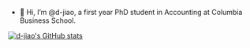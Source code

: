 - 👋 Hi, I’m @d-jiao, a first year PhD student in Accounting at Columbia Business School.  
<!-- - 👀 I’m interested in ... -->
<!-- - 🌱 I’m the  -->
<!-- - 💞️ I’m looking to collaborate on ... -->
<!-- - 📫 How to reach me ... -->

<!---
d-jiao/d-jiao is a ✨ special ✨ repository because its `README.md` (this file) appears on your GitHub profile.
You can click the Preview link to take a look at your changes.
--->

<!-- [![Top Langs](https://github-readme-stats.vercel.app/api/top-langs/?username=d-jiao&layout=compact)](https://github.com/anuraghazra/github-readme-stats) -->
[![d-jiao's GitHub stats](https://github-readme-stats.vercel.app/api?username=d-jiao)](https://github.com/anuraghazra/github-readme-stats&count_private=true&show_icons=true&theme=discord_old_blurple)
